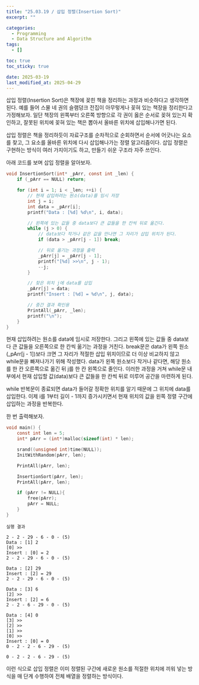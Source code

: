 ```yaml
---
title: "25.03.19 / 삽입 정렬(Insertion Sort)"
excerpt: ""

categories:
  - Programming
  - Data Structure and Algorithm
tags:
  - []

toc: true
toc_sticky: true

date: 2025-03-19
last_modified_at: 2025-04-29
---
```


삽입 정렬(Insertion Sort)은 책장에 꽂힌 책을 정리하는 과정과 비슷하다고 생각하면 된다. 예를 들어 스물 네 권의 슬램덩크 전집이 아무렇게나 꽂혀 있는 책장을 정리한다고 가정해보자. 일단 책장의 왼쪽부터 오른쪽 방향으로 각 권이 옳은 순서로 꽂혀 있는지 확인하고, 잘못된 위치에 꽂혀 있는 책은 뽑아서 올바른 위치에 삽입해나가면 된다.

삽입 정렬은 책을 정리하듯이 자료구조를 순차적으로 순회하면서 순서에 어긋나는 요소를 찾고, 그 요소를 올바른 위치에 다시 삽입해나가는 정렬 알고리즘이다. 삽입 정렬은 구현하는 방식이 여러 가지이기도 하고, 만들기 쉬운 구조라 자주 쓰인다.

아래 코드를 보며 삽입 정렬을 알아보자.

```c
void InsertionSort(int* _pArr, const int _len) {
    if (_pArr == NULL) return;

    for (int i = 1; i < _len; ++i) {
        // 현재 삽입하려는 원소(data)를 임시 저장
        int j = i;
        int data = _pArr[i];
        printf("Data : [%d] %d\n", i, data);

        // 왼쪽에 있는 값들 중 data보다 큰 값들을 한 칸씩 뒤로 옮긴다.
        while (j > 0) {
            // data보다 작거나 같은 값을 만나면 그 자리가 삽입 위치가 된다.
            if (data > _pArr[j - 1]) break;

            // 뒤로 옮기는 과정을 출력
            _pArr[j] = _pArr[j - 1];
            printf("[%d] >>\n", j - 1);
            --j;
        }

        // 찾은 위치 j에 data를 삽입
        _pArr[j] = data;
        printf("Insert : [%d] = %d\n", j, data);

        // 중간 결과 확인용
        PrintAll(_pArr, _len);
        printf("\n");
    }
}
```

현재 삽입하려는 원소를 data에 임시로 저장한다. 그리고 왼쪽에 있는 값들 중 data보다 큰 값들을 오른쪽으로 한 칸씩 옮기는 과정을 거친다. break문은 data가 왼쪽 원소(\_pArr\[j - 1\])보다 크면 그 자리가 적절한 삽입 위치이므로 더 이상 비교하지 않고 while문을 빠져나가기 위해 작성했다. data가 왼쪽 원소보다 작거나 같다면, 해당 원소를 한 칸 오른쪽으로 옮긴 뒤 j를 한 칸 왼쪽으로 줄인다. 이러한 과정을 거쳐 while문 내부에서 현재 삽입할 값(data)보다 큰 값들을 한 칸씩 뒤로 미루어 공간을 마련하게 된다.

while 반복문이 종료되면 data가 들어갈 정확한 위치를 알기 때문에 그 위치에 data를 삽입한다. 이제 i를 1부터 길이 - 1까지 증가시키면서 현재 위치의 값을 왼쪽 정렬 구간에 삽입하는 과정을 반복한다.

한 번 출력해보자.

```c
void main() {
	const int len = 5;
	int* pArr = (int*)malloc(sizeof(int) * len);

	srand((unsigned int)time(NULL));
	InitWithRandom(pArr, len);

	PrintAll(pArr, len);

	InsertionSort(pArr, len);
	PrintAll(pArr, len);

	if (pArr != NULL){
		free(pArr);
		pArr = NULL;
	}
}
```

```text
실행 결과

2 - 2 - 29 - 6 - 0 - (5)
Data : [1] 2
[0] >>
Insert : [0] = 2
2 - 2 - 29 - 6 - 0 - (5)

Data : [2] 29
Insert : [2] = 29
2 - 2 - 29 - 6 - 0 - (5)

Data : [3] 6
[2] >>
Insert : [2] = 6
2 - 2 - 6 - 29 - 0 - (5)

Data : [4] 0
[3] >>
[2] >>
[1] >>
[0] >>
Insert : [0] = 0
0 - 2 - 2 - 6 - 29 - (5)

0 - 2 - 2 - 6 - 29 - (5)
```

이런 식으로 삽입 정렬은 이미 정렬된 구간에 새로운 원소를 적절한 위치에 끼워 넣는 방식을 매 단계 수행하여 전체 배열을 정렬하는 방식이다.
